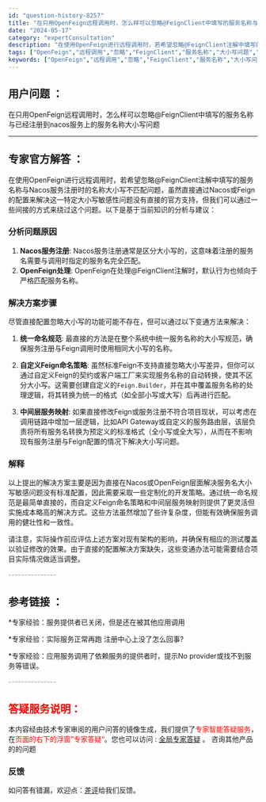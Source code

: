 ```yaml
---
id: "question-history-8257"
title: "在只用OpenFeign远程调用时，怎么样可以忽略@FeignClient中填写的服务名称与已经注册到na"
date: "2024-05-17"
category: "expertConsultation"
description: "在使用OpenFeign进行远程调用时，若希望忽略@FeignClient注解中填写的服务名称与Nacos服务注册时的名称大小写不匹配问题，虽然直接通过Nacos或Feign的配置来解决这一特定大小写敏感性问题没有直接的官方支持，但我们可以通过一些间接的方式来绕过这个问题。以下是基于当前知识的分析与"
tags: ["OpenFeign","远程调用","忽略","FeignClient","服务名称","大小写问题","已注册","nacos服务"]
keywords: ["OpenFeign","远程调用","忽略","FeignClient","服务名称","大小写问题","已注册","nacos服务"]
---
```


## 用户问题 ： 
 在只用OpenFeign远程调用时，怎么样可以忽略@FeignClient中填写的服务名称与已经注册到nacos服务上的服务名称大小写问题  

---------------
## 专家官方解答 ：

在使用OpenFeign进行远程调用时，若希望忽略@FeignClient注解中填写的服务名称与Nacos服务注册时的名称大小写不匹配问题，虽然直接通过Nacos或Feign的配置来解决这一特定大小写敏感性问题没有直接的官方支持，但我们可以通过一些间接的方式来绕过这个问题。以下是基于当前知识的分析与建议：

### 分析问题原因

1. **Nacos服务注册**: Nacos服务注册通常是区分大小写的，这意味着注册的服务名需要与调用时指定的服务名完全匹配。
2. **OpenFeign处理**: OpenFeign在处理@FeignClient注解时，默认行为也倾向于严格匹配服务名称。

### 解决方案步骤

尽管直接配置忽略大小写的功能可能不存在，但可以通过以下变通方法来解决：

1. **统一命名规范**: 最直接的方法是在整个系统中统一服务名称的大小写规范，确保服务注册与Feign调用时使用相同大小写的名称。

2. **自定义Feign命名策略**: 虽然标准Feign不支持直接忽略大小写差异，但你可以通过自定义Feign的契约或客户端工厂来实现服务名称的自动转换，使其不区分大小写。这需要创建自定义的`Feign.Builder`，并在其中覆盖服务名称的处理逻辑，将其转换为统一的格式（如全部小写或大写）后再进行匹配。

3. **中间层服务映射**: 如果直接修改Feign或服务注册不符合项目现状，可以考虑在调用链路中增加一层逻辑，比如API Gateway或自定义的服务路由层，该层负责将所有服务名转换为预定义的标准格式（全小写或全大写），从而在不影响现有服务注册与Feign配置的情况下解决大小写问题。

### 解释

以上提出的解决方案主要是因为直接在Nacos或OpenFeign层面解决服务名大小写敏感问题没有标准配置，因此需要采取一些定制化的开发策略。通过统一命名规范是最简单直接的，而自定义Feign命名策略和中间层服务映射则提供了更灵活但实施成本略高的解决方式。这些方法虽然增加了些许复杂度，但能有效确保服务调用的健壮性和一致性。

请注意，实际操作前应评估上述方案对现有架构的影响，并确保有相应的测试覆盖以验证修改的效果。由于直接的配置解决方案缺失，这些变通办法可能需要结合项目实际情况做适当调整。


<font color="#949494">---------------</font> 


## 参考链接 ：

*专家经验：服务提供者已关闭，但是还在被其他应用调用 
 
 *专家经验：实际服务正常再跑 注册中心上没了怎么回事? 
 
 *专家经验：应用服务调用了依赖服务的提供者时，提示No provider或找不到服务等错误。 


 <font color="#949494">---------------</font> 
 


## <font color="#FF0000">答疑服务说明：</font> 

本内容经由技术专家审阅的用户问答的镜像生成，我们提供了<font color="#FF0000">专家智能答疑服务</font>，在<font color="#FF0000">页面的右下的浮窗”专家答疑“</font>。您也可以访问 : [全局专家答疑](https://answer.opensource.alibaba.com/docs/intro) 。 咨询其他产品的的问题

### 反馈
如问答有错漏，欢迎点：[差评](https://ai.nacos.io/user/feedbackByEnhancerGradePOJOID?enhancerGradePOJOId=13606)给我们反馈。
